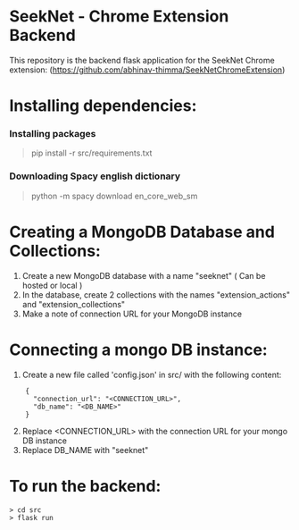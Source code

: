 # SeekNet - Chrome Extension Backend


This repository is the backend flask application for the SeekNet Chrome extension: (https://github.com/abhinav-thimma/SeekNetChromeExtension)
# Installing dependencies:
### Installing packages
> pip install -r src/requirements.txt
### Downloading Spacy english dictionary
> python -m spacy download en_core_web_sm

# Creating a MongoDB Database and Collections:
1. Create a new MongoDB database with a name "seeknet" ( Can be hosted or local )
2. In the database, create 2 collections with the names "extension_actions" and "extension_collections"
3. Make a note of connection URL for your MongoDB instance
# Connecting a mongo DB instance:
1. Create a new file called 'config.json' in src/ with the following content:
```
    {
      "connection_url": "<CONNECTION_URL>",
      "db_name": "<DB_NAME>"
    }
```
2. Replace <CONNECTION_URL> with the connection URL for your mongo DB instance
3. Replace DB_NAME with "seeknet"

# To run the backend:
```
> cd src
> flask run
```
